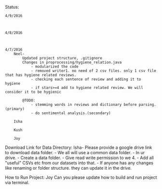 Status:
	
	4/9/2016
		
		
		
	4/8/2016
		
		
			
	4/7/2016	
		Neel-
			Updated project structure, .gitignore
			Changes in proprocessing/hygiene_relation.java
				- modularized the code
				- removed writer1. no need of 2 csv files. only 1 csv file that has hygiene related reviews.
				- checking each sentence of review and adding it to hygiene
				- if stars>=4 add to hygiene related review. We will consider it to be hygienic

			@TODO:
				- stemming words in reviews and dictionary before parsing.(primary)
				- do sentimental analysis.(secondary)

		Isha

		Kush

		Joy
				
Download Link for Data Directory:
	Isha- Please provide a google drive link to download data folder.
		- We all will use a common data folder.
		- In ur drive. 
		- Create a data folder. 
		- Give read write permission to we 4.
		- Add all "useful" CSVs etc from our datasets into that.
		- If anyone has any changes like renaming or folder structure. they can update it in the drive.

How to Run Project:
	Joy Can you please update how to build and run project via terminal.



